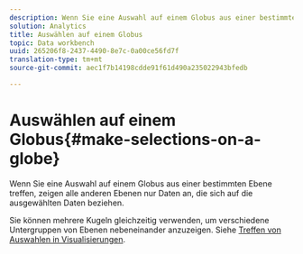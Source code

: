 ```yaml
---
description: Wenn Sie eine Auswahl auf einem Globus aus einer bestimmten Ebene treffen, zeigen alle anderen Ebenen nur Daten an, die sich auf die ausgewählten Daten beziehen.
solution: Analytics
title: Auswählen auf einem Globus
topic: Data workbench
uuid: 265206f8-2437-4490-8e7c-0a00ce56fd7f
translation-type: tm+mt
source-git-commit: aec1f7b14198cdde91f61d490a235022943bfedb

---
```



# Auswählen auf einem Globus{#make-selections-on-a-globe}

Wenn Sie eine Auswahl auf einem Globus aus einer bestimmten Ebene treffen, zeigen alle anderen Ebenen nur Daten an, die sich auf die ausgewählten Daten beziehen.

Sie können mehrere Kugeln gleichzeitig verwenden, um verschiedene Untergruppen von Ebenen nebeneinander anzuzeigen. Siehe [Treffen von Auswahlen in Visualisierungen](../../../../home/c-get-started/c-vis/c-sel-vis/c-sel-vis.md#concept-012870ec22c7476e9afbf3b8b2515746).
